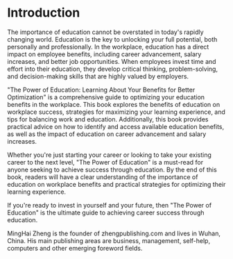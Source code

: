 # Introduction

The importance of education cannot be overstated in today's rapidly changing world. Education is the key to unlocking your full potential, both personally and professionally. In the workplace, education has a direct impact on employee benefits, including career advancement, salary increases, and better job opportunities. When employees invest time and effort into their education, they develop critical thinking, problem-solving, and decision-making skills that are highly valued by employers.

"The Power of Education: Learning About Your Benefits for Better Optimization" is a comprehensive guide to optimizing your education benefits in the workplace. This book explores the benefits of education on workplace success, strategies for maximizing your learning experience, and tips for balancing work and education. Additionally, this book provides practical advice on how to identify and access available education benefits, as well as the impact of education on career advancement and salary increases.

Whether you're just starting your career or looking to take your existing career to the next level, "The Power of Education" is a must-read for anyone seeking to achieve success through education. By the end of this book, readers will have a clear understanding of the importance of education on workplace benefits and practical strategies for optimizing their learning experience.

If you're ready to invest in yourself and your future, then "The Power of Education" is the ultimate guide to achieving career success through education.


MingHai Zheng is the founder of zhengpublishing.com and lives in Wuhan, China. His main publishing areas are business, management, self-help, computers and other emerging foreword fields.
